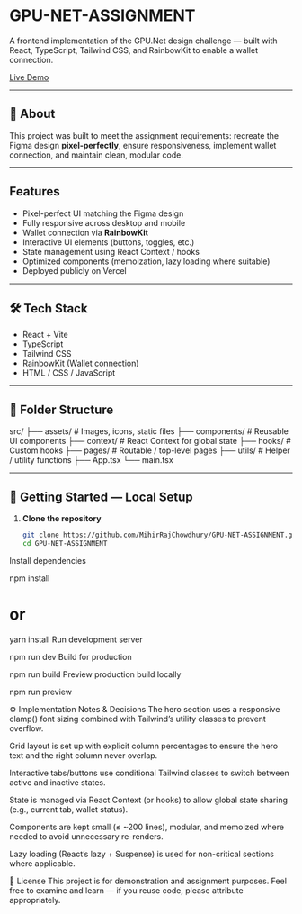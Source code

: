 # GPU-NET-ASSIGNMENT

A frontend implementation of the GPU.Net design challenge — built with React, TypeScript, Tailwind CSS, and RainbowKit to enable a wallet connection.

[Live Demo](https://gpu-net-assignment-jm6p7czmf-mihirrajchowdhurys-projects.vercel.app/)  

---

## 🧾 About

This project was built to meet the assignment requirements: recreate the Figma design **pixel-perfectly**, ensure responsiveness, implement wallet connection, and maintain clean, modular code.  

---

## Features

- Pixel-perfect UI matching the Figma design  
- Fully responsive across desktop and mobile  
- Wallet connection via **RainbowKit**  
- Interactive UI elements (buttons, toggles, etc.)  
- State management using React Context / hooks  
- Optimized components (memoization, lazy loading where suitable)  
- Deployed publicly on Vercel  

---

## 🛠 Tech Stack

- React + Vite  
- TypeScript  
- Tailwind CSS  
- RainbowKit (Wallet connection)  
- HTML / CSS / JavaScript  

---

## 📁 Folder Structure

src/
├── assets/ # Images, icons, static files
├── components/ # Reusable UI components
├── context/ # React Context for global state
├── hooks/ # Custom hooks
├── pages/ # Routable / top-level pages
├── utils/ # Helper / utility functions
├── App.tsx
└── main.tsx


---

## 🚀 Getting Started — Local Setup

1. **Clone the repository**
   ```bash
   git clone https://github.com/MihirRajChowdhury/GPU-NET-ASSIGNMENT.git
   cd GPU-NET-ASSIGNMENT
Install dependencies

npm install
# or
yarn install
Run development server


npm run dev
Build for production

npm run build
Preview production build locally

npm run preview

⚙ Implementation Notes & Decisions
The hero section uses a responsive clamp() font sizing combined with Tailwind’s utility classes to prevent overflow.

Grid layout is set up with explicit column percentages to ensure the hero text and the right column never overlap.

Interactive tabs/buttons use conditional Tailwind classes to switch between active and inactive states.

State is managed via React Context (or hooks) to allow global state sharing (e.g., current tab, wallet status).

Components are kept small (≤ ~200 lines), modular, and memoized where needed to avoid unnecessary re-renders.

Lazy loading (React’s lazy + Suspense) is used for non-critical sections where applicable.

📜 License
This project is for demonstration and assignment purposes. Feel free to examine and learn — if you reuse code, please attribute appropriately.